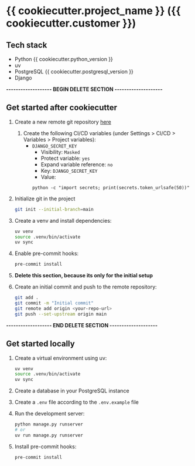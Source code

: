 # {{ cookiecutter.project_name }} ({{ cookiecutter.customer }})


## Tech stack

- Python {{ cookiecutter.python_version }}
- uv
- PostgreSQL {{ cookiecutter.postgresql_version }}
- Django


**------------------- BEGIN DELETE SECTION --------------------**

## Get started after cookiecutter

1. Create a new remote git repository [here](https://singular-code.de/projects/new)
   1. Create the following CI/CD variables (under Settings > CI/CD > Variables > Project variables):
       - `DJANGO_SECRET_KEY`
         - Visibility: `Masked`
         - Protect variable: `yes`
         - Expand variable reference: `no`
         - Key: `DJANGO_SECRET_KEY`
         - Value:
         ```shell
         python -c "import secrets; print(secrets.token_urlsafe(50))"
         ```
2. Initialize git in the project

   ```bash
   git init --initial-branch=main
   ```

3. Create a venv and install dependencies:

   ```bash
   uv venv
   source .venv/bin/activate
   uv sync
   ```
   
4. Enable pre-commit hooks:

   ```bash
   pre-commit install
   ```

5. **Delete this section, because its only for the initial setup**

6. Create an initial commit and push to the remote repository:

   ```bash
   git add .
   git commit -m "Initial commit"
   git remote add origin <your-repo-url>
   git push --set-upstream origin main
   ```

**------------------- END DELETE SECTION --------------------**

## Get started locally

1. Create a virtual environment using uv:

   ```bash
   uv venv
   source .venv/bin/activate
   uv sync
   ```

2. Create a database in your PostgreSQL instance
3. Create a `.env` file according to the `.env.example` file
4. Run the development server:

   ```bash
   python manage.py runserver
   # or
   uv run manage.py runserver
   ```
5. Install pre-commit hooks:

   ```bash
   pre-commit install
   ```

